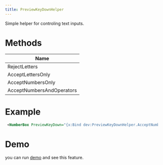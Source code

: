```yaml
---
title: PreviewKeyDownHelper
---
```


Simple helper for controling text inputs.

# Methods
|Name|
|-|
|RejectLetters|
|AcceptLettersOnly|
|AcceptNumbersOnly|
|AcceptNumbersAndOperators|

# Example

```xml
 <NumberBox PreviewKeyDown="{x:Bind dev:PreviewKeyDownHelper.AcceptNumbersOnly}"/>
```

# Demo
you can run [demo](https://github.com/Ghost1372/DevWinUI) and see this feature.
